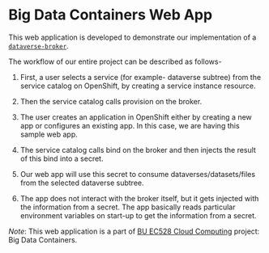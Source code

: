 # Big Data Containers Web App

This web application is developed to demonstrate our implementation of a [`dataverse-broker`](https://github.com/SamiSousa/dataverse-broker).

The workflow of our entire project can be described as follows-

1. First, a user selects a service (for example- dataverse subtree) from the service catalog on OpenShift, by creating a service instance resource.

2. Then the service catalog calls provision on the broker.

3. The user creates an application in OpenShift either by creating a new app or configures an existing app. In this case, we are having this sample web app.

4. The service catalog calls bind on the broker and then injects the result of this bind into a secret.

5. Our web app will use this secret to consume dataverses/datasets/files from the selected dataverse subtree.

6. The app does not interact with the broker itself, but it gets injected with the information from a secret. The app basically reads particular environment variables on start-up to get the information from a secret.

*Note*: This web application is a part of [BU EC528 Cloud Computing](https://github.com/BU-NU-CLOUD-SP18/Big-Data-Containers) project: Big Data Containers.
